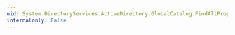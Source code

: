 ```yaml
---
uid: System.DirectoryServices.ActiveDirectory.GlobalCatalog.FindAllProperties
internalonly: False
---
```

